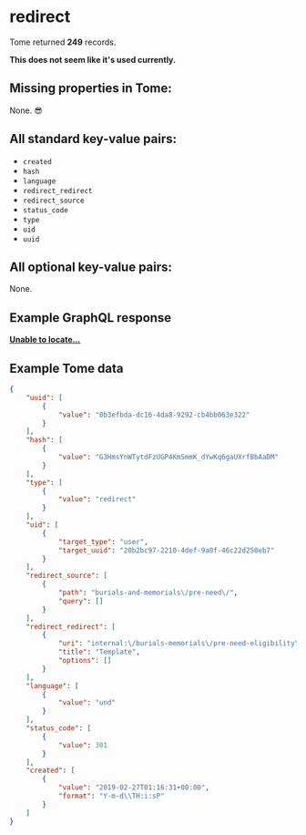 # redirect

Tome returned **249** records.

**This does not seem like it's used currently.**

## Missing properties in Tome:

None. 😎

## All standard key-value pairs:

- `created`
- `hash`
- `language`
- `redirect_redirect`
- `redirect_source`
- `status_code`
- `type`
- `uid`
- `uuid`

## All optional key-value pairs:

None.

## Example GraphQL response

**[Unable to locate...](../../../../../../.cache/localhost/drupal/pages.json)**

## Example Tome data

```json
{
    "uuid": [
        {
            "value": "0b3efbda-dc16-4da8-9292-cb4bb063e322"
        }
    ],
    "hash": [
        {
            "value": "G3HmsYnWTytdFzUGP4KmSmmK_dYwKq6gaUXrfBbAaDM"
        }
    ],
    "type": [
        {
            "value": "redirect"
        }
    ],
    "uid": [
        {
            "target_type": "user",
            "target_uuid": "20b2bc97-2210-4def-9a0f-46c22d250eb7"
        }
    ],
    "redirect_source": [
        {
            "path": "burials-and-memorials\/pre-need\/",
            "query": []
        }
    ],
    "redirect_redirect": [
        {
            "uri": "internal:\/burials-memorials\/pre-need-eligibility\/",
            "title": "Template",
            "options": []
        }
    ],
    "language": [
        {
            "value": "und"
        }
    ],
    "status_code": [
        {
            "value": 301
        }
    ],
    "created": [
        {
            "value": "2019-02-27T01:16:31+00:00",
            "format": "Y-m-d\\TH:i:sP"
        }
    ]
}
```
